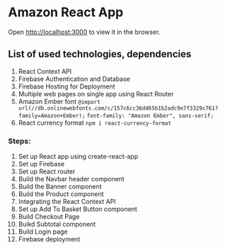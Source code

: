 # Amazon React App

Open [http://localhost:3000](http://localhost:3000) to view it in the browser.

## List of used technologies, dependencies

1. React Context API
2. Firebase Authentication and Database
3. Firebase Hosting for Deployment
4. Multiple web pages on single app using React Router
5. Amazon Ember font `@import url(//db.onlinewebfonts.com/c/157c6cc36dd65b1b2adc9e7f3329c761?family=Amazon+Ember);` `font-family: "Amazon Ember", sans-serif;`
6. React currency format `npm i react-currency-format`

### Steps:

1. Set up React app using create-react-app
2. Set up Firebase
3. Set up React router
4. Build the Navbar header component
5. Build the Banner component
6. Build the Product component
7. Integrating the React Context API
8. Set up Add To Basket Button component
9. Build Checkout Page
10. Buikd Subtotal component
11. Build Login page
12. Firebase deployment
